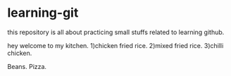 # learning-git
this repository is all about practicing small stuffs related to learning github.



hey welcome to my kitchen.
1)chicken fried rice.
2)mixed fried rice.
3)chilli chicken.


Beans.
Pizza.
